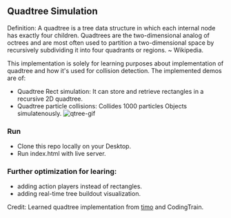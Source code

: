## Quadtree Simulation

Definition: A quadtree is a tree data structure in which each internal node has exactly four children. Quadtrees are the two-dimensional analog of octrees and are most often used to partition a two-dimensional space by recursively subdividing it into four quadrants or regions. ~ Wikipedia.

This implementation is solely for learning purposes about implementation of quadtree and how it's used for collision detection. The implemented demos are of:
- Quadtree Rect simulation: It can store and retrieve rectangles in a recursive 2D quadtree.
- Quadtree particle collisions: Collides 1000 particles Objects simulatenously.
![qtree-gif](https://user-images.githubusercontent.com/68610608/172395885-59869a4b-3e25-41be-8f7d-6d1278b118a2.gif)


### Run
- Clone this repo locally on your Desktop.
- Run index.html with live server.

### Further optimization for learing:
- adding action players instead of rectangles.
- adding real-time tree buildout visualization.

Credit: Learned quadtree implementation from [timo](https://github.com/timohausmann) and CodingTrain.
